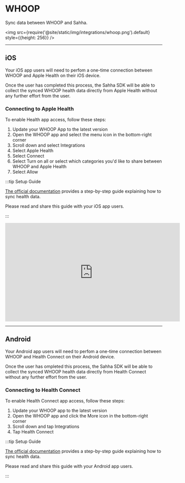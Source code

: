 # WHOOP

Sync data between WHOOP and Sahha.

<img src={require('@site/static/img/integrations/whoop.png').default} style={{height: 256}} />

---

## iOS

Your iOS app users will need to perfom a one-time connection between WHOOP and Apple Health on their iOS device.

Once the user has completed this process, the Sahha SDK will be able to collect the synced WHOOP health data directly from Apple Health without any further effort from the user.

### Connecting to Apple Health

To enable Health app access, follow these steps:

1. Update your WHOOP App to the latest version
2. Open the WHOOP app and select the menu icon in the bottom-right corner
3. Scroll down and select Integrations
4. Select Apple Health 
5. Select Connect
6. Select Turn on all or select which categories you'd like to share between WHOOP and Apple Health
7. Select Allow

:::tip Setup Guide

[The official documentation](https://support.whoop.com/s/article/Apple-Health-Integration) provides a step-by-step guide explaining how to sync health data.

Please read and share this guide with your iOS app users.

:::

<iframe width="560" height="315" src="https://www.youtube-nocookie.com/embed/uX6EZsOiwXQ?si=vIa4i9E7vEJdeoNU" title="YouTube video player" frameborder="0" allow="accelerometer; autoplay; clipboard-write; encrypted-media; gyroscope; picture-in-picture; web-share" allowfullscreen></iframe>

---

## Android

Your Android app users will need to perfom a one-time connection between WHOOP and Health Connect on their Android device.

Once the user has ompleted this process, the Sahha SDK will be able to collect the synced WHOOP health data directly from Health Connect without any further effort from the user.

### Connecting to Health Connect
To enable Health Connect app access, follow these steps:
 
1. Update your WHOOP app to the latest version
2. Open the WHOOP app and click the More icon in the bottom-right corner
3. Scroll down and tap Integrations
4. Tap Health Connect

:::tip Setup Guide

[The official documentation](https://support.whoop.com/s/article/Google-Health-Integration-For-Android) provides a step-by-step guide explaining how to sync health data.

Please read and share this guide with your Android app users.

:::